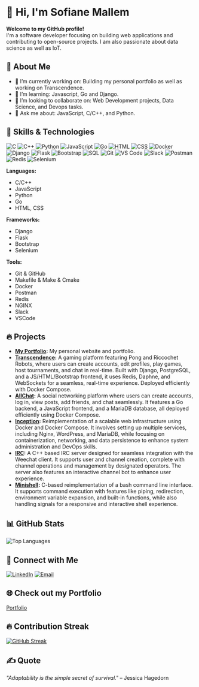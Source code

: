 # 👋 Hi, I'm Sofiane Mallem

**Welcome to my GitHub profile!**  
I'm a software developer focusing on building web applications and contributing to open-source projects. I am also passionate about data science as well as IoT.

## 🌟 About Me

- 🔭 I’m currently working on: Building my personal portfolio as well as working on Transcendence.  
- 🌱 I’m learning: Javascript, Go and Django.
- 👯 I’m looking to collaborate on: Web Development projects, Data Science, and Devops tasks.  
- 💬 Ask me about: JavaScript, C/C++, and Python.

## 🚀 Skills & Technologies

![C](https://img.shields.io/badge/-C-blue?style=flat&logo=c)
![C++](https://img.shields.io/badge/-C++-00599C?style=flat&logo=c%2B%2B&logoColor=white)
![Python](https://img.shields.io/badge/-Python-3776AB?style=flat&logo=python&logoColor=white)
![JavaScript](https://img.shields.io/badge/-JavaScript-F7DF1E?style=flat&logo=javascript&logoColor=black)
![Go](https://img.shields.io/badge/-Go-00ADD8?style=flat&logo=go&logoColor=white)
![HTML](https://img.shields.io/badge/-HTML-E34F26?style=flat&logo=html5&logoColor=white)
![CSS](https://img.shields.io/badge/-CSS-1572B6?style=flat&logo=css3)
![Docker](https://img.shields.io/badge/-Docker-2496ED?style=flat&logo=docker&logoColor=white)
![Django](https://img.shields.io/badge/-Django-092E20?style=flat&logo=django&logoColor=white)
![Flask](https://img.shields.io/badge/-Flask-000000?style=flat&logo=flask&logoColor=white)
![Bootstrap](https://img.shields.io/badge/-Bootstrap-7952B3?style=flat&logo=bootstrap&logoColor=white)
![SQL](https://img.shields.io/badge/-SQL-4479A1?style=flat&logo=postgresql&logoColor=white)
![Git](https://img.shields.io/badge/-Git-F05032?style=flat&logo=git&logoColor=white)
![VS Code](https://img.shields.io/badge/-Visual%20Studio%20Code-007ACC?style=flat&logo=visual-studio-code)
![Slack](https://img.shields.io/badge/-Slack-4A154B?style=flat&logo=slack)
![Postman](https://img.shields.io/badge/-Postman-FF6C37?style=flat&logo=postman)
![Redis](https://img.shields.io/badge/-Redis-DC382D?style=flat&logo=redis)
![Selenium](https://img.shields.io/badge/-Selenium-43B02A?style=flat&logo=selenium)


**Languages:**  

- C/C++
- JavaScript
- Python
- Go
- HTML, CSS

**Frameworks:**

- Django
- Flask
- Bootstrap
- Selenium


**Tools:**  

- Git & GitHub
- Makefile & Make & Cmake
- Docker
- Postman
- Redis
- NGINX
- Slack
- VSCode

## 🔥 Projects

- **[My Portfolio](https://github.com/Melsso/portfolio):** My personal website and portfolio.  
- **[Transcendence](https://github.com/Melsso/Transcendence):** A gaming platform featuring Pong and Riccochet Robots, where users can create accounts, edit profiles, play games, host tournaments, and chat in real-time. Built with Django, PostgreSQL, and a JS/HTML/Bootstrap frontend, it uses Redis, Daphne, and WebSockets for a seamless, real-time experience. Deployed efficiently with Docker Compose.  
- **[AllChat](https://github.com/Melsso/All-Chat):** A social networking platform where users can create accounts, log in, view posts, add friends, and chat seamlessly.  It features a Go backend, a JavaScript frontend, and a MariaDB database, all deployed efficiently using Docker Compose.
- **[Inception](https://github.com/Melsso/Inception):** Reimplementation of a scalable web infrastructure using Docker and Docker Compose. It involves setting up multiple services, including Nginx, WordPress, and MariaDB, while focusing on containerization, networking, and data persistence to enhance system administration and DevOps skills.
- **[IRC](https://github.com/khnishou/IRC):** A C++ based IRC server designed for seamless integration with the Weechat client. It supports user and channel creation, complete with channel operations and management by designated operators. The server also features an interactive channel bot to enhance user experience.
- **[Minishell](https://github.com/Melsso/Minishell_42):** C-based reimplementation of a bash command line interface. It supports command execution with features like piping, redirection, environment variable expansion, and built-in functions, while also handling signals for a responsive and interactive shell experience.

## 📊 GitHub Stats

![Top Languages](https://github-readme-stats.vercel.app/api/top-langs/?username=Melsso&layout=compact&theme=radical)

## 🤝 Connect with Me

[![LinkedIn](https://img.shields.io/badge/LinkedIn-blue?style=flat&logo=linkedin)](https://www.linkedin.com/in/sofiane-mallem-b87302170/)
[![Email](https://img.shields.io/badge/Email-red?style=flat&logo=gmail)](mailto:sofiane.mallem.07@gmail.com)

## 🌐 Check out my Portfolio
<!-- will add this later  -->
[Portfolio](https://yourportfolio.com)  

## 🔥 Contribution Streak

[![GitHub Streak](https://streak-stats.demolab.com?user=yourusername&theme=radical)](https://git.io/streak-stats)

## ✍️ Quote

_"Adaptability is the simple secret of survival."_ – Jessica Hagedorn